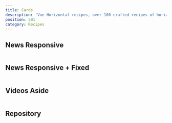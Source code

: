 ```yaml
---
title: Cards
description: 'Vue Horizontal recipes, over 100 crafted recipes of horizontal layout with various design choices and control mechanisms ready for your needs.'
position: 501
category: Recipes
---
```


## News Responsive

```vue[] import=recipes/cards/recipes-cards-news.vue padding=0 zoom
```

## News Responsive + Fixed

```vue[] import=recipes/cards/recipes-cards-news-fixed.vue padding=0 zoom
```

## Videos Aside

```vue[] import=recipes/cards/recipes-cards-videos-aside.vue padding=0 zoom
```

## Repository

```vue[] import=recipes/cards/recipes-cards-repository.vue padding=0 zoom
```
